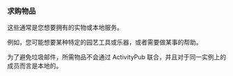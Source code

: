 ### 求购物品
这些通常是您想要拥有的实物或本地服务。

例如，您可能想要某种特定的园艺工具或乐器，或者需要做某事的帮助。

为了避免垃圾邮件，所需物品不会通过 ActivityPub 联合，并且对于同一实例上的成员而言是本地的。
